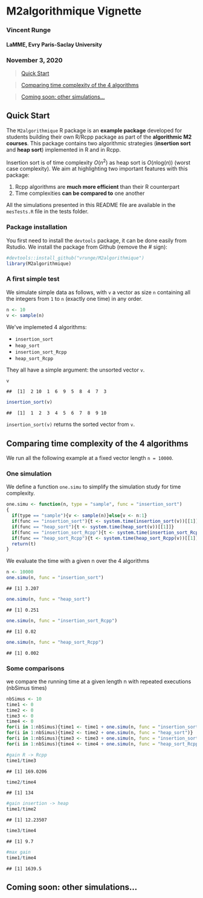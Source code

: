 
M2algorithmique Vignette
========================

### Vincent Runge

#### LaMME, Evry Paris-Saclay University

### November 3, 2020

> [Quick Start](#qs)

> [Comparing time complexity of the 4 algorithms](#com)

> [Coming soon: other simulations...](#oth)

<a id="qs"></a>

Quick Start
-----------

The `M2algorithmique` R package is an **example package** developed for students building their own R/Rcpp package as part of the **algorithmic M2 courses**. This package contains two algorithmic strategies (**insertion sort** and **heap sort**) implemented in R and in Rcpp.

Insertion sort is of time complexity *O*(*n*<sup>2</sup>) as heap sort is *O*(*n*log(*n*)) (worst case complexity). We aim at highlighting two important features with this package:

1.  Rcpp algorithms are **much more efficient** than their R counterpart
2.  Time complexities **can be compared to** one another

All the simulations presented in this README file are available in the `mesTests.R` file in the tests folder.

### Package installation

You first need to install the `devtools` package, it can be done easily from Rstudio. We install the package from Github (remove the \# sign):

``` r
#devtools::install_github("vrunge/M2algorithmique")
library(M2algorithmique)
```

### A first simple test

We simulate simple data as follows, with `v` a vector as size `n` containing all the integers from `1` to `n` (exactly one time) in any order.

``` r
n <- 10
v <- sample(n)
```

We've implemeted 4 algorithms:

-   `insertion_sort`
-   `heap_sort`
-   `insertion_sort_Rcpp`
-   `heap_sort_Rcpp`

They all have a simple argument: the unsorted vector `v`.

``` r
v
```

    ##  [1]  2 10  1  6  9  5  8  4  7  3

``` r
insertion_sort(v)
```

    ##  [1]  1  2  3  4  5  6  7  8  9 10

`insertion_sort(v)` returns the sorted vector from `v`.

<a id="com"></a>

Comparing time complexity of the 4 algorithms
---------------------------------------------

We run all the following example at a fixed vector length `n = 10000`.

### One simulation

We define a function `one.simu` to simplify the simulation study for time complexity.

``` r
one.simu <- function(n, type = "sample", func = "insertion_sort")
{
  if(type == "sample"){v <- sample(n)}else{v <- n:1}
  if(func == "insertion_sort"){t <- system.time(insertion_sort(v))[[1]]}
  if(func == "heap_sort"){t <- system.time(heap_sort(v))[[1]]} 
  if(func == "insertion_sort_Rcpp"){t <- system.time(insertion_sort_Rcpp(v))[[1]]}
  if(func == "heap_sort_Rcpp"){t <- system.time(heap_sort_Rcpp(v))[[1]]}
  return(t)
}
```

We evaluate the time with a given n over the 4 algorithms

``` r
n <- 10000
one.simu(n, func = "insertion_sort")
```

    ## [1] 3.207

``` r
one.simu(n, func = "heap_sort")
```

    ## [1] 0.251

``` r
one.simu(n, func = "insertion_sort_Rcpp")
```

    ## [1] 0.02

``` r
one.simu(n, func = "heap_sort_Rcpp")
```

    ## [1] 0.002

### Some comparisons

we compare the running time at a given length n with repeated executions (nbSimus times)

``` r
nbSimus <- 10
time1 <- 0
time2 <- 0
time3 <- 0
time4 <- 0
for(i in 1:nbSimus){time1 <- time1 + one.simu(n, func = "insertion_sort")}
for(i in 1:nbSimus){time2 <- time2 + one.simu(n, func = "heap_sort")}
for(i in 1:nbSimus){time3 <- time3 + one.simu(n, func = "insertion_sort_Rcpp")}
for(i in 1:nbSimus){time4 <- time4 + one.simu(n, func = "heap_sort_Rcpp")}

#gain R -> Rcpp
time1/time3
```

    ## [1] 169.0206

``` r
time2/time4
```

    ## [1] 134

``` r
#gain insertion -> heap
time1/time2
```

    ## [1] 12.23507

``` r
time3/time4
```

    ## [1] 9.7

``` r
#max gain
time1/time4
```

    ## [1] 1639.5

<a id="oth"></a>

Coming soon: other simulations...
---------------------------------
